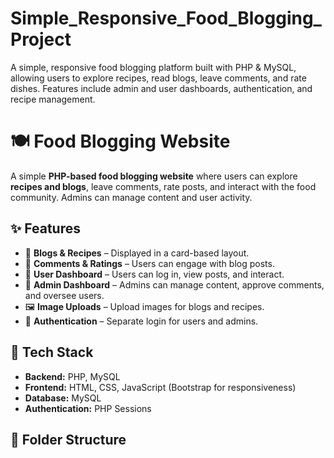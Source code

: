 # Simple_Responsive_Food_Blogging_Project
A simple, responsive food blogging platform built with PHP & MySQL, allowing users to explore recipes, read blogs, leave comments, and rate dishes. Features include admin and user dashboards, authentication, and recipe management.

# 🍽️ Food Blogging Website

A simple **PHP-based food blogging website** where users can explore **recipes and blogs**, leave comments, rate posts, and interact with the food community. Admins can manage content and user activity.

## ✨ Features
- 📖 **Blogs & Recipes** – Displayed in a card-based layout.
- 📝 **Comments & Ratings** – Users can engage with blog posts.
- 👤 **User Dashboard** – Users can log in, view posts, and interact.
- 🔑 **Admin Dashboard** – Admins can manage content, approve comments, and oversee users.
- 🖼️ **Image Uploads** – Upload images for blogs and recipes.
- 🔐 **Authentication** – Separate login for users and admins.

## 🔧 Tech Stack
- **Backend:** PHP, MySQL
- **Frontend:** HTML, CSS, JavaScript (Bootstrap for responsiveness)
- **Database:** MySQL
- **Authentication:** PHP Sessions

## 📂 Folder Structure

